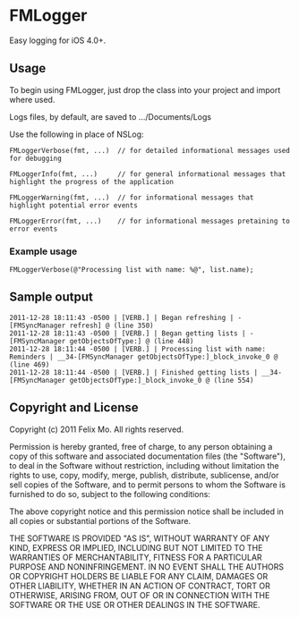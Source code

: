# FMLogger

Easy logging for iOS 4.0+.

## Usage

To begin using FMLogger, just drop the class into your project and import where used.

Logs files, by default, are saved to .../Documents/Logs

Use the following in place of NSLog:

	FMLoggerVerbose(fmt, ...)  // for detailed informational messages used for debugging
	
	FMLoggerInfo(fmt, ...)     // for general informational messages that highlight the progress of the application

	FMLoggerWarning(fmt, ...)  // for informational messages that highlight potential error events

	FMLoggerError(fmt, ...)    // for informational messages pretaining to error events
	
### Example usage

	FMLoggerVerbose(@"Processing list with name: %@", list.name);

## Sample output

	2011-12-28 18:11:43 -0500 | [VERB.] | Began refreshing | -[FMSyncManager refresh] @ (line 350)
	2011-12-28 18:11:43 -0500 | [VERB.] | Began getting lists | -[FMSyncManager getObjectsOfType:] @ (line 448)
	2011-12-28 18:11:44 -0500 | [VERB.] | Processing list with name: Reminders | __34-[FMSyncManager getObjectsOfType:]_block_invoke_0 @ (line 469)
	2011-12-28 18:11:44 -0500 | [VERB.] | Finished getting lists | __34-[FMSyncManager getObjectsOfType:]_block_invoke_0 @ (line 554)

## Copyright and License

Copyright (c) 2011 Felix Mo. All rights reserved.

Permission is hereby granted, free of charge, to any person obtaining a copy
of this software and associated documentation files (the "Software"), to deal
in the Software without restriction, including without limitation the rights
to use, copy, modify, merge, publish, distribute, sublicense, and/or sell
copies of the Software, and to permit persons to whom the Software is
furnished to do so, subject to the following conditions:

The above copyright notice and this permission notice shall be included in
all copies or substantial portions of the Software.

THE SOFTWARE IS PROVIDED "AS IS", WITHOUT WARRANTY OF ANY KIND, EXPRESS OR
IMPLIED, INCLUDING BUT NOT LIMITED TO THE WARRANTIES OF MERCHANTABILITY,
FITNESS FOR A PARTICULAR PURPOSE AND NONINFRINGEMENT. IN NO EVENT SHALL THE
AUTHORS OR COPYRIGHT HOLDERS BE LIABLE FOR ANY CLAIM, DAMAGES OR OTHER
LIABILITY, WHETHER IN AN ACTION OF CONTRACT, TORT OR OTHERWISE, ARISING FROM,
OUT OF OR IN CONNECTION WITH THE SOFTWARE OR THE USE OR OTHER DEALINGS IN
THE SOFTWARE.